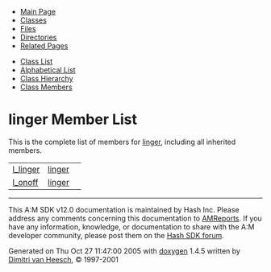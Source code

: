 <div class="tabs">

- [Main Page](index.md)
- <span id="current">[Classes](annotated.md)</span>
- [Files](files.md)
- [Directories](dirs.md)
- [Related Pages](pages.md)

</div>

<div class="tabs">

- [Class List](annotated.md)
- [Alphabetical List](classes.md)
- [Class Hierarchy](hierarchy.md)
- [Class Members](functions.md)

</div>

# linger Member List

This is the complete list of members for <a href="structlinger.md" class="el">linger</a>, including all inherited members.

|  |  |  |
|----|----|----|
| <a href="structlinger.md#689f9f1c457a5cb3bae385b3499f4d5f" class="el">l_linger</a> | <a href="structlinger.md" class="el">linger</a> |  |
| <a href="structlinger.md#40a71e47b0d99b119de0c65a0b48528e" class="el">l_onoff</a> | <a href="structlinger.md" class="el">linger</a> |  |

------------------------------------------------------------------------

<span class="small">This A:M SDK v12.0 documentation is maintained by Hash Inc. Please address any comments concerning this documentation to [AMReports](http://www.hash.com/reports). If you have any information, knowledge, or documentation to share with the A:M developer community, please post them on the [Hash SDK forum](http://www.hash.com/forums/index.php?showforum=11).</span>

Generated on Thu Oct 27 11:47:00 2005 with [<span class="image placeholder" original-image-src="doxygen.png" original-image-title="" height="45" width="100" align="middle" border="0">doxygen</span>](http://www.doxygen.org/index.html) 1.4.5 written by [Dimitri van Heesch](mailto:dimitri@stack.nl), © 1997-2001
